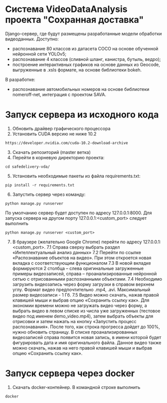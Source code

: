 # Система VideoDataAnalysis проекта "Сохранная доставка"
Django-сервер, где будут размещены разработанные модели обработки видеоданных.
Доступно:
 - распознавание 80 классов из датасета COCO на основе обученной нейронной сети YOLOv5;
 - распознавание 4 классов (сливной шланг, канистра, бутыль, ведро);
 - построение интерактивных графиков на основе данных из Geocode, выгруженные в .xsls формате, на основе библиотеки bokeh.

В разработке:
- распознавание автомобильных номеров на основе библиотеки nomeroff-net, интеграция с проектом SAVA.

# Запуск сервера из исходного кода
1. Обновить драйвер графического процессора
2. Установить CUDA версию не ниже 10.2
```
https://developer.nvidia.com/cuda-10.2-download-archive
```
3. Скачать репозиторий (master ветка)
4. Перейти в корневую директорию проекта:
```
cd safedelivery-vda/
```
5. Установить необходимые пакеты из файла requirements.txt:
```
pip install -r requirements.txt
```
6. Запустить сервер через команду:
```
python manage.py runserver
```
По умолчанию сервер будет доступен по адресу 127.0.0.1:8000. Для запуска сервера на другом порту 127.0.0.1:<custom_port> следует выполнить
```
python manage.py runserver <custom_port>
```
7. В браузере (желательно Google Chrome) перейти по адресу 127.0.0.1:<custom_port>. 
    7.1 Справа сверху выбрать раздел «Интеллектуальный анализ данных»
    7.2 Перейти по ссылке «Распознавание объектов на видео». При этом откроется новая вкладка с соответствующим функционалом
    7.3 В новой вкладке формируются 2 столбца – слева оригинальные загруженные примеры видеозаписей, справа – проанализированные нейронной сетью с отрисованными распознанными объектами. 
    7.4 Необходимо загрузить видеозапись через форму загрузки в справом верхнем углу. Формат видео предпочтительно .mp4, .avi. Максимальный размер видеозаписи - 1 Гб. 
    7.5 Видео можно скачать, нажав правой клавишей мыши и выбрав опцию «Сохранить ссылку как».
Для экономии времени можно не загружать видео через форму, а выбрать видео в левом списке из числа уже загруженных (тестовое видео под именем demo_video.mp4), затем выбрать объекты для отрисовки и затем нажать на кнопку «Запустить процесс распознавания».
После того, как строка прогресса дойдет до 100%, нужно обновить страницу. В списке проанализированных видеозаписей справа появится новая запись, в имени которой будет фигурировать дата и имя оригинального файла. Данное видео также можно скачать, нажав на него правой клавишей мыши и выбрав опцию «Сохранить ссылку как».

# Запуск сервера через docker
1. Скачать docker-контейнер. В командной строке выполнить
```
docker 
```
